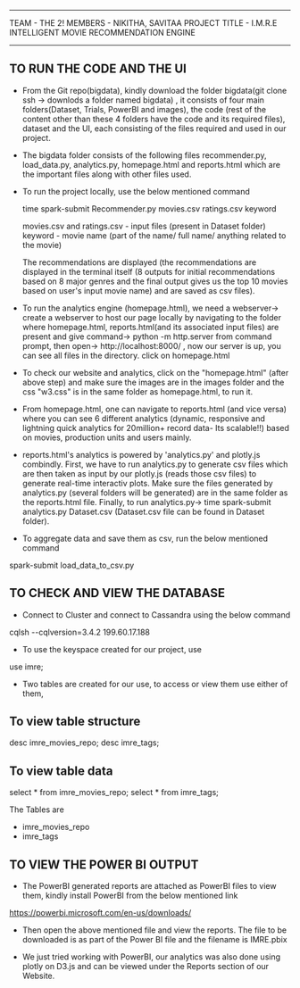 ******************************************
TEAM - THE 2!
MEMBERS - NIKITHA, SAVITAA
PROJECT TITLE - I.M.R.E
INTELLIGENT MOVIE RECOMMENDATION ENGINE
******************************************

TO RUN THE CODE AND THE UI
---------------------------

* From the Git repo(bigdata), kindly download the folder bigdata(git clone ssh -> downlods a folder named bigdata) , it consists of four main folders(Dataset, Trials, PowerBI and images), the code (rest of the content other than these 4 folders have the code and its required files), dataset and the UI, each consisting of the
files required and used in our project.

* The bigdata folder consists of the following files recommender.py, load_data.py, analytics.py, homepage.html and reports.html which are the important files along with other files used.

* To run the project locally, use the below mentioned command

  time spark-submit Recommender.py movies.csv ratings.csv keyword

  movies.csv and ratings.csv - input files (present in Dataset folder)
  keyword - movie name (part of the name/ full name/ anything related to the movie)

  The recommendations are displayed (the recommendations are displayed in the terminal itself (8 outputs for initial recommendations based on 8 major genres and the final output gives us the top 10 movies based on user's input movie name) and are saved as csv files).

* To run the analytics engine (homepage.html), we need a webserver-> create a webserver to host our page locally by navigating to the folder where homepage.html, reports.html(and its associated input files) are present and give command-> python -m http.server from command prompt, then open-> http://localhost:8000/ , now our server is up, you can see all files in the directory. click on homepage.html

* To check our website and analytics, click on the "homepage.html" (after above step) and make sure the images are in the images folder and the css "w3.css" is in the same folder as homepage.html, to run it.

* From homepage.html, one can navigate to reports.html (and vice versa) where you can see 6 different analytics (dynamic, responsive and lightning quick analytics for 20million+ record data- Its scalable!!) based on movies, production units and users mainly.

* reports.html's analytics is powered by 'analytics.py' and plotly.js combindly. First, we have to run analytics.py to generate csv files which are then taken as input by our plotly.js (reads those csv files) to generate real-time interactiv plots. Make sure the files generated by analytics.py (several folders will be generated) are in the same folder as the reports.html file.
Finally, to run analytics.py-> time spark-submit analytics.py Dataset.csv (Dataset.csv file can be found in Dataset folder).

* To aggregate data and save them as csv, run the below mentioned command

spark-submit load_data_to_csv.py


TO CHECK AND VIEW THE DATABASE
------------------------------

* Connect to Cluster and connect to Cassandra using the below command

cqlsh --cqlversion=3.4.2 199.60.17.188

* To use the keyspace created for our project, use

use imre;

* Two tables are created for our use, to access or view them use either of them,

To view table structure
-----------------------
desc imre_movies_repo;
desc imre_tags;

To view table data
------------------
select * from imre_movies_repo;
select * from imre_tags;

The Tables are

 * imre_movies_repo
 * imre_tags

TO VIEW THE POWER BI OUTPUT
---------------------------

* The PowerBI generated reports are attached as PowerBI files to view them, kindly install PowerBI from the below mentioned link

https://powerbi.microsoft.com/en-us/downloads/

* Then open the above mentioned file and view the reports. The file to be downloaded is as part of the Power BI file and the filename is IMRE.pbix

* We just tried working with PowerBI, our analytics was also done using plotly on D3.js and can be viewed under the Reports section of
our Website.
